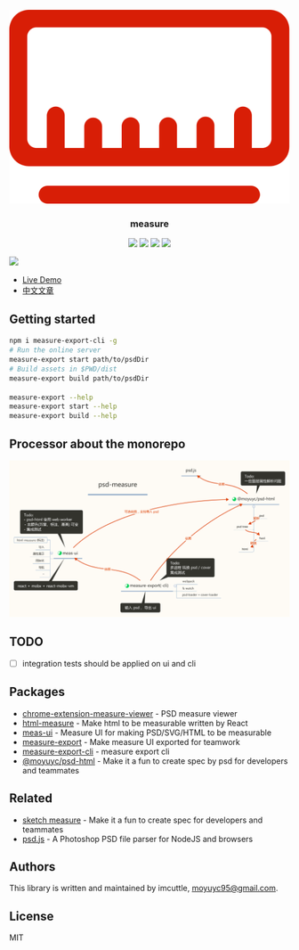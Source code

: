 <p align="center">
  <img src="./packages/chrome-extension-measure-viewer/src/img/rule.svg" />
</p>
<h3 align="center">measure</h3>
<p align="center">
  <a href="https://travis-ci.org/imcuttle/measure"><img src="https://img.shields.io/travis/imcuttle/measure/master.svg?style=flat-square" /></a>
  <a href="https://codecov.io/github/imcuttle/measure?branch=master"><img src="https://img.shields.io/codecov/c/github/imcuttle/measure.svg?style=flat-square" /></a>
  <a href="https://prettier.io/"><img src="https://img.shields.io/badge/code_style-prettier-ff69b4.svg?style=flat-square" /></a>
  <a href="https://conventionalcommits.org"><img src="https://img.shields.io/badge/Conventional%20Commits-1.0.0-yellow.svg?style=flat-square" /></a>
</p>

![](https://i.loli.net/2018/09/24/5ba8ae0a7e1e7.png)

- [Live Demo](https://imcuttle.github.io/measure)
- [中文文章](https://imcuttle.github.io/make-psd-measurable)

## Getting started

```bash
npm i measure-export-cli -g
# Run the online server
measure-export start path/to/psdDir
# Build assets in $PWD/dist
measure-export build path/to/psdDir

measure-export --help
measure-export start --help
measure-export build --help
```

## Processor about the monorepo
![](./psd-measure.zh.svg)

## TODO
- [ ] integration tests should be applied on ui and cli

## Packages

- [chrome-extension-measure-viewer](packages/chrome-extension-measure-viewer) - PSD measure viewer  
- [html-measure](packages/html-measure) - Make html to be measurable written by React  
- [meas-ui](packages/meas-ui) - Measure UI for making PSD/SVG/HTML to be measurable  
- [measure-export](packages/measure-export) - Make measure UI exported for teamwork  
- [measure-export-cli](packages/measure-export-cli) - measure export cli  
- [@moyuyc/psd-html](packages/psd-html) - Make it a fun to create spec by psd for developers and teammates  


## Related
- [sketch measure](https://github.com/utom/sketch-measure) - Make it a fun to create spec for developers and teammates
- [psd.js](https://github.com/meltingice/psd.js) - A Photoshop PSD file parser for NodeJS and browsers

## Authors

This library is written and maintained by imcuttle, [moyuyc95@gmail.com](mailto:moyuyc95@gmail.com).

## License

MIT

